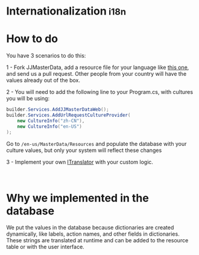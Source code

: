<h1>Internationalization<small> i18n</small></h1>

# How to do

You have 3 scenarios to do this:

1 - Fork JJMasterData, add a resource file for your language like [this one](https://github.com/JJConsulting/JJMasterData/blob/main/src/JJMasterData.Commons/Language/ResourceStrings_pt-br.resx), and send us a pull request. Other people from your country will have the values already out of the box.

2 - You will need to add the following line to your Program.cs, with cultures you will be using:
```cs
builder.Services.AddJJMasterDataWeb();
builder.Services.AddUrlRequestCultureProvider(
    new CultureInfo("zh-CN"),
    new CultureInfo("en-US")
);
```
Go to ```/en-us/MasterData/Resources``` and populate the database with your culture values, but only your system will reflect these changes

3 - Implement your own [ITranslator](articles/configurations.md#what-to-configure) with your custom logic.


<br>

# Why we implemented in the database

We put the values in the database because dictionaries are created dynamically, like labels, action names, and other fields in dictionaries. These strings are translated at runtime and can be added to the resource table or with the user interface.